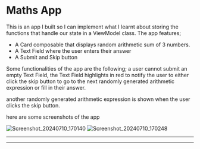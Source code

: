 # Maths App

This is an app I built so I can implement what I learnt about storing the functions that handle our state in a ViewModel class.
The app features;
-  A Card composable that displays random arithmetic sum of 3 numbers.
-  A Text Field where the user enters their answer
-  A Submit and Skip button

Some functionalities of the app are the following; 
a user cannot submit an empty Text Field, the Text Field highlights in red to notify the user to either click the skip button to go to the next randomly generated arithmetic expression or fill in their answer.

another randomly generated arithmetic expression is shown when the user clicks the skip button.


here are some screenshots of the app

![Screenshot_20240710_170140](https://github.com/Emmanuel-06/Math-quiz-app/assets/99341351/1b12187f-3a1e-4ad3-a0f6-604a20dd230b)
![Screenshot_20240710_170248](https://github.com/Emmanuel-06/Math-quiz-app/assets/99341351/5b49ef9a-cc62-4e5c-999a-7d5ed316e4c5)

-----------------------------
----------------------------


